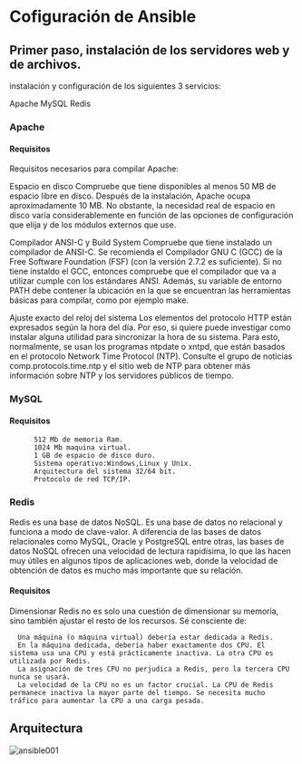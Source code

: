 # Cofiguración de Ansible

## Primer paso, instalación de los servidores web y de archivos.

instalación y configuración de los siguientes 3 servicios:

  Apache
  MySQL
  Redis

### Apache

#### Requisitos

Requisitos necesarios para compilar Apache:

Espacio en disco
    Compruebe que tiene disponibles al menos 50 MB de espacio libre en disco. Después de la instalación, Apache ocupa aproximadamente 10 MB. No obstante, la necesidad real de espacio en disco varía considerablemente en función de las opciones de configuración que elija y de los módulos externos que use.

Compilador ANSI-C y Build System
    Compruebe que tiene instalado un compilador de ANSI-C. Se recomienda el Compilador GNU C (GCC) de la Free Software Foundation (FSF) (con la versión 2.7.2 es suficiente). Si no tiene instaldo el GCC, entonces compruebe que el compilador que va a utilizar cumple con los estándares ANSI. Además, su variable de entorno PATH debe contener la ubicación en la que se encuentran las herramientas básicas para compilar, como por ejemplo make.

Ajuste exacto del reloj del sistema
    Los elementos del protocolo HTTP están expresados según la hora del día. Por eso, si quiere puede investigar como instalar alguna utilidad para sincronizar la hora de su sistema. Para esto, normalmente, se usan los programas ntpdate o xntpd, que están basados en el protocolo Network Time Protocol (NTP). Consulte el grupo de noticias comp.protocols.time.ntp y el sitio web de NTP para obtener más información sobre NTP y los servidores públicos de tiempo.

### MySQL

#### Requisitos

          512 Mb de memoria Ram.
          1024 Mb maquina virtual.
          1 GB de espacio de disco duro.
          Sistema operativo:Windows,Linux y Unix.
          Arquitectura del sistema 32/64 bit.
          Protocolo de red TCP/IP.

### Redis

Redis es una base de datos NoSQL. Es una base de datos no relacional y funciona a modo de clave-valor. A diferencia de las bases de datos relacionales como MySQL, Oracle y PostgreSQL entre otras, las bases de datos NoSQL ofrecen una velocidad de lectura rapidísima, lo que las hacen muy útiles en algunos tipos de aplicaciones web, donde la velocidad de obtención de datos es mucho más importante que su relación.

#### Requisitos


Dimensionar Redis no es solo una cuestión de dimensionar su memoria, sino también ajustar el resto de los recursos. Sé consciente de:

      Una máquina (o máquina virtual) debería estar dedicada a Redis.
      En la máquina dedicada, debería haber exactamente dos CPU. El sistema usa una CPU y está prácticamente inactiva. La otra CPU es utilizada por Redis.
      La asignación de tres CPU no perjudica a Redis, pero la tercera CPU nunca se usará.
      La velocidad de la CPU no es un factor crucial. La CPU de Redis permanece inactiva la mayor parte del tiempo. Se necesita mucho tráfico para aumentar la CPU a una carga pesada.


## Arquitectura


![ansible001](https://user-images.githubusercontent.com/21178320/32872325-1fa3c8a8-ca54-11e7-8e17-631f075b1dca.png)
